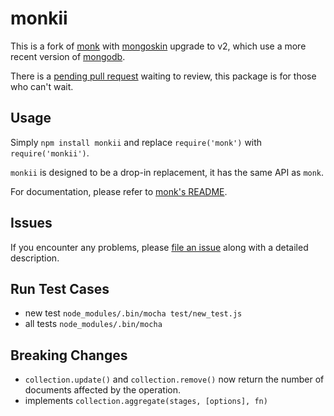 # monkii

This is a fork of [monk](https://github.com/Automattic/monk) with [mongoskin](https://github.com/kissjs/node-mongoskin) upgrade to v2, which use a more recent version of [mongodb](https://github.com/mongodb/node-mongodb-native).

There is a [pending pull request](https://github.com/Automattic/monk/pull/119) waiting to review, this package is for those who can't wait.

## Usage

Simply `npm install monkii` and replace `require('monk')` with `require('monkii')`.

`monkii` is designed to be a drop-in replacement, it has the same API as `monk`.

For documentation, please refer to [monk's README](https://github.com/Automattic/monk/blob/master/README.md).

## Issues

If you encounter any problems, please [file an issue](https://github.com/ratson/monkii/issues) along with a detailed description.

## Run Test Cases

- new test `node_modules/.bin/mocha test/new_test.js`
- all tests `node_modules/.bin/mocha`

## Breaking Changes
- `collection.update()` and `collection.remove()` now return the number of documents affected by the operation.
- implements `collection.aggregate(stages, [options], fn)` 
